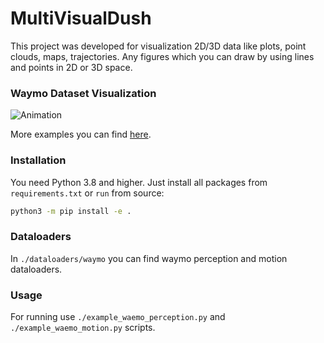 # MultiVisualDush

This project was developed for visualization 2D/3D data like plots, point clouds, maps, trajectories. 
Any figures which you can draw by using lines and points in 2D or 3D space.

### Waymo Dataset Visualization
![Animation](./docs/waymo.gif)

More examples you can find [here](./multi_visual_dash/dataloaders/README.md).

### Installation

You need Python 3.8 and higher.
Just install all packages from `requirements.txt` or `run` from source:

```bash
python3 -m pip install -e .
```



### Dataloaders

In `./dataloaders/waymo` you can find waymo perception and motion dataloaders.

### Usage

For running use `./example_waemo_perception.py` and `./example_waemo_motion.py` scripts.

